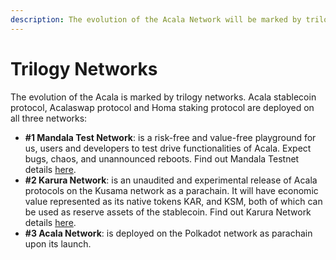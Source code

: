 ```yaml
---
description: The evolution of the Acala Network will be marked by trilogy networks.
---
```


# Trilogy Networks

The evolution of the Acala is marked by trilogy networks. Acala stablecoin protocol, Acalaswap protocol and Homa staking protocol are deployed on all three networks:

* **#1 Mandala Test Network**: is a risk-free and value-free playground for us, users and developers to test drive functionalities of Acala. Expect bugs, chaos, and unannounced reboots. Find out Mandala Testnet details [here](../get-started/networks.md).
* **#2 Karura Network**: is an unaudited and experimental release of Acala protocols on the Kusama network as a parachain. It will have economic value represented as its native tokens KAR, and KSM, both of which can be used as reserve assets of the stablecoin. Find out Karura Network details [here](../networks/home/integration/networks.md).
* **#3 Acala Network**: is deployed on the Polkadot network as parachain upon its launch.
